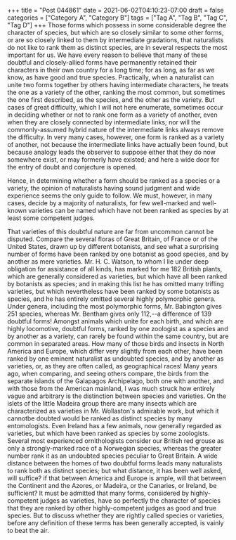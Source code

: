 +++
title = "Post 044861"
date = 2021-06-02T04:10:23-07:00
draft = false
categories = ["Category A", "Category B"]
tags = ["Tag A", "Tag B", "Tag C", "Tag D"]
+++
Those forms which possess in some considerable degree the character of species, but which are so closely similar to some other forms, or are so closely linked to them by intermediate gradations, that naturalists do not like to rank them as distinct species, are in several respects the most important for us. We have every reason to believe that many of these doubtful and closely-allied forms have permanently retained their characters in their own country for a long time; for as long, as far as we know, as have good and true species. Practically, when a naturalist can unite two forms together by others having intermediate characters, he treats the one as a variety of the other, ranking the most common, but sometimes the one first described, as the species, and the other as the variety. But cases of great difficulty, which I will not here enumerate, sometimes occur in deciding whether or not to rank one form as a variety of another, even when they are closely connected by intermediate links; nor will the commonly-assumed hybrid nature of the intermediate links always remove the difficulty. In very many cases, however, one form is ranked as a variety of another, not because the intermediate links have actually been found, but because analogy leads the observer to suppose either that they do now somewhere exist, or may formerly have existed; and here a wide door for the entry of doubt and conjecture is opened.

Hence, in determining whether a form should be ranked as a species or a variety, the opinion of naturalists having sound judgment and wide experience seems the only guide to follow. We must, however, in many cases, decide by a majority of naturalists, for few well-marked and well-known varieties can be named which have not been ranked as species by at least some competent judges.

That varieties of this doubtful nature are far from uncommon cannot be disputed. Compare the several floras of Great Britain, of France or of the United States, drawn up by different botanists, and see what a surprising number of forms have been ranked by one botanist as good species, and by another as mere varieties. Mr. H. C. Watson, to whom I lie under deep obligation for assistance of all kinds, has marked for me 182 British plants, which are generally considered as varieties, but which have all been ranked by botanists as species; and in making this list he has omitted many trifling varieties, but which nevertheless have been ranked by some botanists as species, and he has entirely omitted several highly polymorphic genera. Under genera, including the most polymorphic forms, Mr. Babington gives 251 species, whereas Mr. Bentham gives only 112,--a difference of 139 doubtful forms! Amongst animals which unite for each birth, and which are highly locomotive, doubtful forms, ranked by one zoologist as a species and by another as a variety, can rarely be found within the same country, but are common in separated areas. How many of those birds and insects in North America and Europe, which differ very slightly from each other, have been ranked by one eminent naturalist as undoubted species, and by another as varieties, or, as they are often called, as geographical races! Many years ago, when comparing, and seeing others compare, the birds from the separate islands of the Galapagos Archipelago, both one with another, and with those from the American mainland, I was much struck how entirely vague and arbitrary is the distinction between species and varieties. On the islets of the little Madeira group there are many insects which are characterized as varieties in Mr. Wollaston's admirable work, but which it cannotbe doubted would be ranked as distinct species by many entomologists. Even Ireland has a few animals, now generally regarded as varieties, but which have been ranked as species by some zoologists. Several most experienced ornithologists consider our British red grouse as only a strongly-marked race of a Norwegian species, whereas the greater number rank it as an undoubted species peculiar to Great Britain. A wide distance between the homes of two doubtful forms leads many naturalists to rank both as distinct species; but what distance, it has been well asked, will suffice? if that between America and Europe is ample, will that between the Continent and the Azores, or Madeira, or the Canaries, or Ireland, be sufficient? It must be admitted that many forms, considered by highly-competent judges as varieties, have so perfectly the character of species that they are ranked by other highly-competent judges as good and true species. But to discuss whether they are rightly called species or varieties, before any definition of these terms has been generally accepted, is vainly to beat the air.
